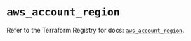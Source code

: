 # `aws_account_region`

Refer to the Terraform Registry for docs: [`aws_account_region`](https://registry.terraform.io/providers/hashicorp/aws/5.83.1/docs/resources/account_region).

